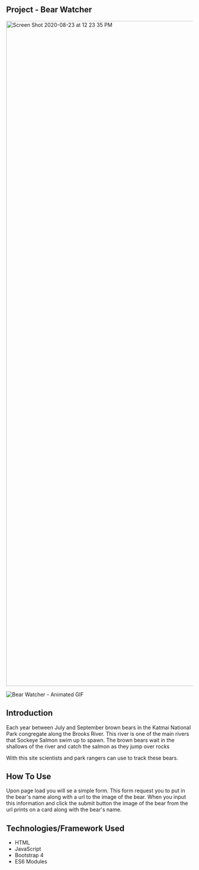 ## Project - Bear Watcher

<img width="1792" alt="Screen Shot 2020-08-23 at 12 23 35 PM" src="https://user-images.githubusercontent.com/63669713/90984595-8b3bba80-e53b-11ea-85fc-10d97cb521bc.png">


![Bear Watcher - Animated GIF](https://user-images.githubusercontent.com/63669713/90984044-2fbbfd80-e538-11ea-8d41-b6fc1bf3a9b1.gif)

## Introduction
Each year between July and September brown bears in the Katmai National Park congregate along the Brooks River. This river is one of the main rivers that Sockeye Salmon swim up to spawn. The brown bears wait in the shallows of the river and catch the salmon as they jump over rocks

With this site scientists and park rangers can use to track these bears.

## How To Use

Upon page load you will se a simple form. This form request you to put in the bear's name along with a url to the image of the bear. When you input this information and click the submit button the image of the bear from the url prints on a card along with the bear's name.

  ## Technologies/Framework Used
   - HTML
   - JavaScript
   - Bootstrap 4
   - ES6 Modules
